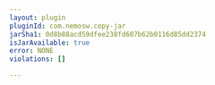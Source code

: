 ```yaml
---
layout: plugin
pluginId: com.nemosw.copy-jar
jarSha1: 0d8b88acd59dfee238fd607b62b0116d85dd2374
isJarAvailable: true
error: NONE
violations: []

---
```

